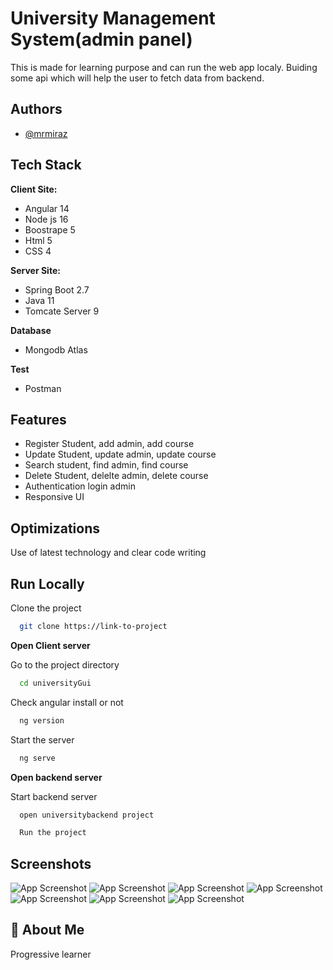 
# University Management System(admin panel)

This is made for learning purpose and can run the web app localy.
Buiding some api which will help the user to fetch data from backend.


## Authors

- [@mrmiraz](https://www.github.com/mrmiraz)


## Tech Stack

**Client Site:**

- Angular 14
- Node js 16
- Boostrape 5
- Html 5
- CSS 4

**Server Site:**

- Spring Boot 2.7
- Java 11
- Tomcate Server 9

**Database**
- Mongodb Atlas

**Test**

- Postman


## Features

- Register Student, add admin, add course
- Update Student, update admin, update course
- Search student, find admin, find course
- Delete Student, delelte admin, delete course
- Authentication login admin
- Responsive UI


## Optimizations
Use of latest technology and clear code writing


## Run Locally

Clone the project

```bash
  git clone https://link-to-project
```
**Open Client server**

Go to the project directory

```bash
  cd universityGui
```

Check angular install or not

```bash
  ng version
```

Start the server

```bash
  ng serve
```

**Open backend server**

Start backend server
```bash
  open universitybackend project
```
```bash
  Run the project
```
## Screenshots
![App Screenshot](https://github.com/mrmiraz/University_Management_System_A/blob/abc885070ff124e933bfed948aad471e30a8a07e/screen_shot/img7.PNG?text=App+Screenshot+Here)
![App Screenshot](https://github.com/mrmiraz/University_Management_System_A/blob/abc885070ff124e933bfed948aad471e30a8a07e/screen_shot/img1.PNG?text=App+Screenshot+Here)
![App Screenshot](https://github.com/mrmiraz/University_Management_System_A/blob/abc885070ff124e933bfed948aad471e30a8a07e/screen_shot/img2.PNG?text=App+Screenshot+Here)
![App Screenshot](https://github.com/mrmiraz/University_Management_System_A/blob/abc885070ff124e933bfed948aad471e30a8a07e/screen_shot/img3.PNG?text=App+Screenshot+Here)
![App Screenshot](https://github.com/mrmiraz/University_Management_System_A/blob/abc885070ff124e933bfed948aad471e30a8a07e/screen_shot/img4.PNG?text=App+Screenshot+Here)
![App Screenshot](https://github.com/mrmiraz/University_Management_System_A/blob/abc885070ff124e933bfed948aad471e30a8a07e/screen_shot/img5.PNG?text=App+Screenshot+Here)
![App Screenshot](https://github.com/mrmiraz/University_Management_System_A/blob/abc885070ff124e933bfed948aad471e30a8a07e/screen_shot/img6.PNG?text=App+Screenshot+Here)

## 🚀 About Me
Progressive learner

